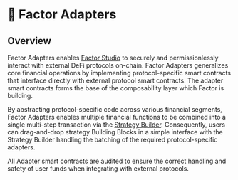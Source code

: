 # 🔌 Factor Adapters

## Overview

Factor Adapters enables [Factor Studio](../factor-studio/factor-studio.md) to securely and permissionlessly interact with external DeFi protocols on-chain. Factor Adapters generalizes core financial operations by implementing protocol-specific smart contracts that interface directly with external protocol smart contracts. The adapter smart contracts forms the base of the composability layer which Factor is building.

By abstracting protocol-specific code across various financial segments, Factor Adapters enables multiple financial functions to be combined into a single multi-step transaction via the [Strategy Builder](../factor-studio/strategy-builder.md). Consequently, users can drag-and-drop strategy Building Blocks in a simple interface with the Strategy Builder handling the batching of the required protocol-specific adapters.

All Adapter smart contracts are audited to ensure the correct handling and safety of user funds when integrating with external protocols.
